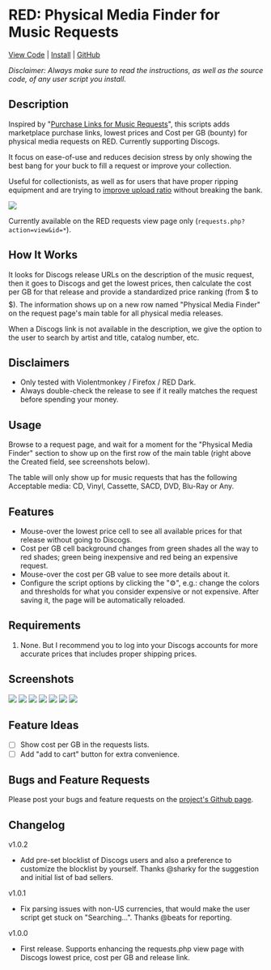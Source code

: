 RED: Physical Media Finder for Music Requests
=============================
[View Code](https://greasyfork.org/en/scripts/527903-red-physical-media-finder-for-music-requests/code) | [Install](https://update.greasyfork.org/scripts/527903/RED%3A%20Physical%20Media%20Finder%20for%20Music%20Requests.user.js) | [GitHub](https://github.com/k0r302/red-physical-media-finder)

*Disclaimer: Always make sure to read the instructions, as well as the source code, of any user script you install.*

Description
-----------
Inspired by "[Purchase Links for Music Requests](https://redacted.sh/forums.php?action=viewthread&threadid=39104)", this scripts adds marketplace purchase links, lowest prices and Cost per GB (bounty) for physical media requests on RED. Currently supporting Discogs.

It focus on ease-of-use and reduces decision stress by only showing the best bang for your buck to fill a request or improve your collection.

Useful for collectionists, as well as for users that have proper ripping equipment and are trying to [improve upload ratio](https://redacted.sh/wiki.php?action=article&id=70#_1363336749) without breaking the bank.

![](https://i.imgur.com/YaFotZn.png)

Currently available on the RED requests view page only (`requests.php?action=view&id=*`).

How It Works
------------
It looks for Discogs release URLs on the description of the music request, then it goes to Discogs and get the lowest prices, then calculate the cost per GB for that release and provide a standardized price ranking (from $ to $$$$$). The information shows up on a new row named "Physical Media Finder" on the request page's main table for all physical media releases.

When a Discogs link is not available in the description, we give the option to the user to search by artist and title, catalog number, etc.

Disclaimers
-----------
- Only tested with Violentmonkey / Firefox / RED Dark.
- Always double-check the release to see if it really matches the request before spending your money.

Usage
-----
Browse to a request page, and wait for a moment for the "Physical Media Finder" section to show up on the first row of the main table (right above the Created field, see screenshots below).

The table will only show up for music requests that has the following Acceptable media: CD, Vinyl, Cassette, SACD, DVD, Blu-Ray or Any.

Features
--------
- Mouse-over the lowest price cell to see all available prices for that release without going to Discogs.
- Cost per GB cell background changes from green shades all the way to red shades; green being inexpensive and red being an expensive request.
- Mouse-over the cost per GB value to see more details about it.
- Configure the script options by clicking the "⚙️", e.g.: change the colors and thresholds for what you consider expensive or not expensive. After saving it, the page will be automatically reloaded.

Requirements
------------
1. None. But I recommend you to log into your Discogs accounts for more accurate prices that includes proper shipping prices.

Screenshots
-----------
![](https://i.imgur.com/YaFotZn.png)
![](https://i.imgur.com/69PbDkQ.png)
![](https://i.imgur.com/CmfKS9V.png)
![](https://i.imgur.com/t9ptl57.png)
![](https://i.imgur.com/lce9Xtz.png)
![](https://i.imgur.com/nGu1eL2.png)
![](https://i.imgur.com/c2g0cS2.png)

Feature Ideas
---------------
- [ ] Show cost per GB in the requests lists.
- [ ] Add "add to cart" button for extra convenience.

Bugs and Feature Requests
----------------------------
Please post your bugs and feature requests on the [project's Github page](https://github.com/k0r302/red-physical-media-finder/issues).

Changelog
---------
v1.0.2
- Add pre-set blocklist of Discogs users and also a preference to customize the blocklist by yourself. Thanks @sharky for the suggestion and initial list of bad sellers.

v1.0.1
- Fix parsing issues with non-US currencies, that would make the user script get stuck on "Searching...". Thanks @beats for reporting.

v1.0.0
- First release. Supports enhancing the requests.php view page with Discogs lowest price, cost per GB and release link.